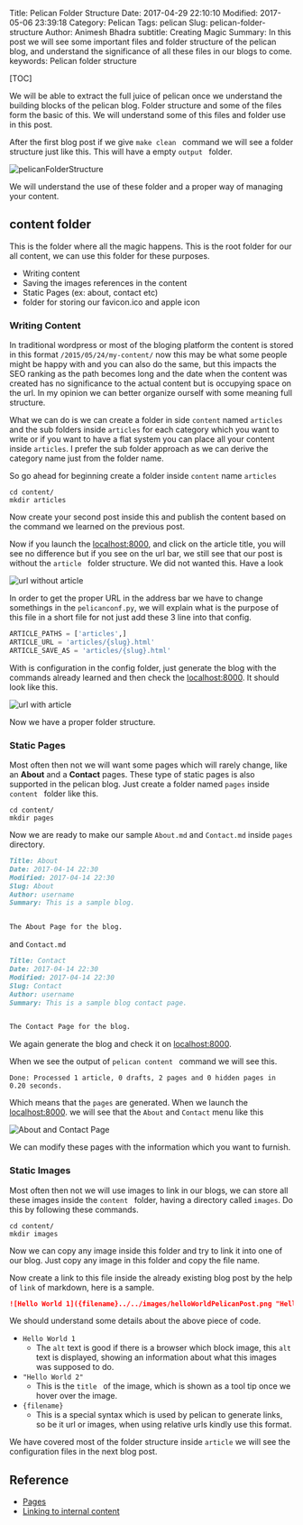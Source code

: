 Title: Pelican Folder Structure
Date: 2017-04-29 22:10:10
Modified: 2017-05-06 23:39:18
Category: Pelican
Tags: pelican
Slug: pelican-folder-structure
Author: Animesh Bhadra
subtitle: Creating Magic 
Summary: In this post we will see some important files and folder structure of the pelican blog, and understand the significance of all these files in our blogs to come. 
keywords: Pelican folder structure

[TOC]

We will be able to extract the full juice of pelican once we understand the building blocks of the pelican blog. Folder structure and some of the files form the basic of this. We will understand some of this files and folder use in this post.

After the first blog post if we give `make clean ` command we will see a folder structure just like this. This will have a empty `output ` folder.

![pelicanFolderStructure]({filename}../../images/pelicanFolder/PelicanFolderStructure.png "pelican folder structure")  

We will understand the use of these folder and a proper way of managing your content.

## content folder ##
This is the folder where all the magic happens. This is the root folder for our all content, we can use this folder for these purposes.

* Writing content
* Saving the images references in the content
* Static Pages (ex: about, contact etc)
* folder for storing our favicon.ico and apple icon

### Writing Content ###
In traditional wordpress or most of the bloging platform the content is stored in this format `/2015/05/24/my-content/` now this may be what some people might be happy with and you can also do the same, but this impacts the SEO ranking as the path becomes long and the date when the content was created has no significance to the actual content but is occupying space on the url. In my opinion we can better organize ourself with some meaning full structure.

What we can do is we can create a folder in side `content` named `articles` and the sub folders inside `articles` for each category which you want to write or if you want to have a flat system you can place all your content inside `articles`. I prefer the sub folder approach as we can derive the category name just from the folder name.

So go ahead for beginning create a folder inside `content` name `articles`

````shell
cd content/
mkdir articles
````

Now create your second post inside this and publish the content based on the command we learned on the previous post.

Now if you launch the [localhost:8000](http://localhost:8000/), and click on the article title, you will see no difference but if you see on the url bar, we still see that our post is without the `article ` folder structure. We did not wanted this. Have a look

![url without article ]({filename}../../images/pelicanFolder/URLwithoutarticles.png "URL without articles.")

In order to get the proper URL in the address bar we have to change somethings in the `pelicanconf.py`, we will explain what is the purpose of this file in a short file for not just add these 3 line into that config.

````python
ARTICLE_PATHS = ['articles',]
ARTICLE_URL = 'articles/{slug}.html'
ARTICLE_SAVE_AS = 'articles/{slug}.html'
````

With is configuration in the config folder, just generate the blog with the commands already learned and then check the [localhost:8000](http://localhost:8000/). It should look like this.

![url with article ]({filename}../../images/pelicanFolder/URLwitharticles.png "URL with articles.")

Now we have a proper folder structure.


### Static Pages ###
Most often then not we will want some pages which will rarely change, like an **About** and a **Contact** pages. These type of static pages is also supported in the pelican blog. Just create a folder named `pages` inside `content ` folder like this.

````shell
cd content/
mkdir pages
````

Now we are ready to make our sample `About.md` and `Contact.md`  inside `pages` directory.

````md
Title: About
Date: 2017-04-14 22:30
Modified: 2017-04-14 22:30
Slug: About
Author: username
Summary: This is a sample blog.


The About Page for the blog.
````

and `Contact.md`

````md
Title: Contact
Date: 2017-04-14 22:30
Modified: 2017-04-14 22:30
Slug: Contact
Author: username
Summary: This is a sample blog contact page.


The Contact Page for the blog.

````
We again generate the blog and check it on [localhost:8000](http://localhost:8000/).

When we see the output of `pelican content ` command we will see this.

````shell
Done: Processed 1 article, 0 drafts, 2 pages and 0 hidden pages in 0.20 seconds.
````

Which means that the `pages` are generated. When we launch the [localhost:8000](http://localhost:8000/). we will see that the `About` and `Contact` menu like this

![About and Contact Page ]({filename}../../images/pelicanFolder/staticPages.png "About and Contact Page.")

We can modify these pages with the information which you want to furnish.

### Static Images ###
Most often then not we will use images to link in our blogs, we can store all these images inside the `content ` folder, having a directory called `images`. Do this by following these commands.

````shell
cd content/
mkdir images
````

Now we can copy any image inside this folder and try to link it into one of our blog. Just copy any image in this folder and copy the file name.

Now create a link to this file inside the already existing blog post by the help of `link` of markdown, here is a sample.

````md
![Hello World 1]({filename}../../images/helloWorldPelicanPost.png "Hello World 2")
````

We should understand some details about the above piece of code.

* `Hello World 1`
    - The `alt` text is good if there is a browser which block image, this `alt` text is displayed, showing an information about what this images was supposed to do.
* `"Hello World 2"`
    - This is the `title ` of the image, which is shown as a tool tip once we hover over the image.
* `{filename}`
    - This is a special syntax which is used by pelican to generate links, so be it url or images, when using relative urls kindly use this format.


We have covered most of the folder structure inside `article` we will see the configuration files in the next blog post.


## Reference ##

* [Pages](http://docs.getpelican.com/en/stable/content.html#pages)
* [Linking to internal content ](http://docs.getpelican.com/en/stable/content.html#linking-to-internal-content)

